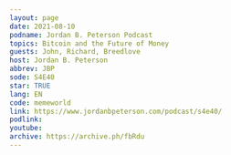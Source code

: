 ```yaml
---
layout: page
date: 2021-08-10
podname: Jordan B. Peterson Podcast
topics: Bitcoin and the Future of Money
guests: John, Richard, Breedlove
host: Jordan B. Peterson
abbrev: JBP
sode: S4E40
star: TRUE
lang: EN
code: memeworld
link: https://www.jordanbpeterson.com/podcast/s4e40/
podlink: 
youtube: 
archive: https://archive.ph/fbRdu
---
```

